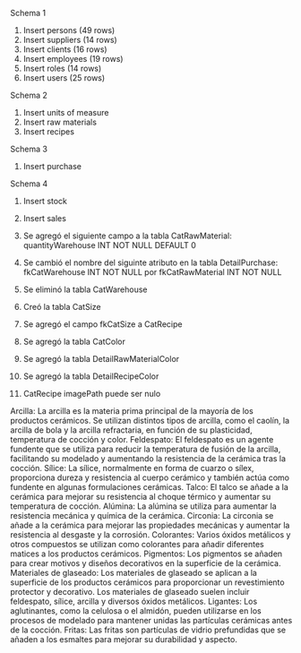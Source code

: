 Schema 1
1. Insert persons (49 rows)
2. Insert suppliers (14 rows)
3. Insert clients (16 rows)
4. Insert employees (19 rows)
5. Insert roles (14 rows)
6. Insert users (25 rows)

Schema 2
1. Insert units of measure
2. Insert raw materials
3. Insert recipes

Schema 3
1. Insert purchase

Schema 4
1. Insert stock
2. Insert sales


1. Se agregó el siguiente campo a la tabla CatRawMaterial:
quantityWarehouse INT NOT NULL DEFAULT 0

2. Se cambió el nombre del siguinte atributo en la tabla DetailPurchase:
fkCatWarehouse INT NOT NULL
por
fkCatRawMaterial INT NOT NULL

3. Se eliminó la tabla CatWarehouse



4. Creó la tabla CatSize

5. Se agregó el campo fkCatSize a CatRecipe

6. Se agregó la tabla CatColor

7. Se agregó la tabla DetailRawMaterialColor

8. Se agregó la tabla DetailRecipeColor

9. CatRecipe imagePath puede ser nulo


Arcilla: La arcilla es la materia prima principal de la mayoría de los productos cerámicos. Se utilizan distintos tipos de arcilla, como el caolín, la arcilla de bola y la arcilla refractaria, en función de su plasticidad, temperatura de cocción y color.
Feldespato: El feldespato es un agente fundente que se utiliza para reducir la temperatura de fusión de la arcilla, facilitando su modelado y aumentando la resistencia de la cerámica tras la cocción.
Sílice: La sílice, normalmente en forma de cuarzo o sílex, proporciona dureza y resistencia al cuerpo cerámico y también actúa como fundente en algunas formulaciones cerámicas.
Talco: El talco se añade a la cerámica para mejorar su resistencia al choque térmico y aumentar su temperatura de cocción.
Alúmina: La alúmina se utiliza para aumentar la resistencia mecánica y química de la cerámica.
Circonia: La circonia se añade a la cerámica para mejorar las propiedades mecánicas y aumentar la resistencia al desgaste y la corrosión.
Colorantes: Varios óxidos metálicos y otros compuestos se utilizan como colorantes para añadir diferentes matices a los productos cerámicos.
Pigmentos: Los pigmentos se añaden para crear motivos y diseños decorativos en la superficie de la cerámica.
Materiales de glaseado: Los materiales de glaseado se aplican a la superficie de los productos cerámicos para proporcionar un revestimiento protector y decorativo. Los materiales de glaseado suelen incluir feldespato, sílice, arcilla y diversos óxidos metálicos.
Ligantes: Los aglutinantes, como la celulosa o el almidón, pueden utilizarse en los procesos de modelado para mantener unidas las partículas cerámicas antes de la cocción.
Fritas: Las fritas son partículas de vidrio prefundidas que se añaden a los esmaltes para mejorar su durabilidad y aspecto.
